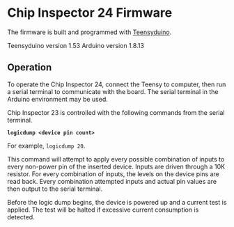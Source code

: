 Chip Inspector 24 Firmware
==========================

The firmware is built and programmed with 
[Teensyduino](https://www.pjrc.com/teensy/td_download.html).

Teensyduino version 1.53
Arduino version 1.8.13

Operation
---------

To operate the Chip Inspector 24, connect the Teensy to 
computer, then run a serial terminal to communicate with
the board. The serial terminal in the Arduino environment
may be used. 

Chip Inspector 23 is controlled with the following commands
from the serial terminal.

**`logicdump <device pin count>`**

For example, `logicdump 20`. 

This command will attempt to apply every possible combination
of inputs to every non-power pin of the inserted device. Inputs 
are driven through a 10K resistor. For every combination of inputs,
the levels on the device pins are read back. Every combination 
attempted inputs and actual pin values are then output to the 
serial terminal.

Before the logic dump begins, the device is powered up and a
current test is applied. The test will be halted if excessive
current consumption is detected.
